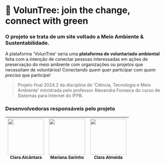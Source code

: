 # 🌱 VolunTree: join the change, connect with green
### O projeto se trata de um site voltado a Meio Ambiente &amp; Sustentabilidade.

A plataforma 'VolunTree' seria uma **plataforma de voluntariado ambiental** feita com a intenção de conectar pessoas interessadas em ações de preservação do meio ambiente com organizações ou projetos que necessitam de voluntários! Conectando *quem quer* participar com *quem precisa* que participe!

> Projeto final 2024.2 da disciplina de 'Ciência, Tecnologia e Meio Ambiente' ministrada pelo professor Alexandra Fonseca do curso de Sistemas para Internet do IFPB.


### Desenvolvedoras responsáveis pelo projeto
| [<img loading="lazy" src="https://github.com/oiclai.png" width=115><br><sub>Clara Alcântara</sub>](https://github.com/oiclai) | [<img loading="lazy" src="https://github.com/marisarinho.png" width=115><br><sub>Mariana Sarinho</sub>](https://github.com/marisarinho)| [<img loading="lazy" src="https://github.com/euclaraalmeida.png" width=115><br><sub>Clara Almeida</sub>](https://github.com/euclaraalmeida)
| :---: | :---: | :---: |
